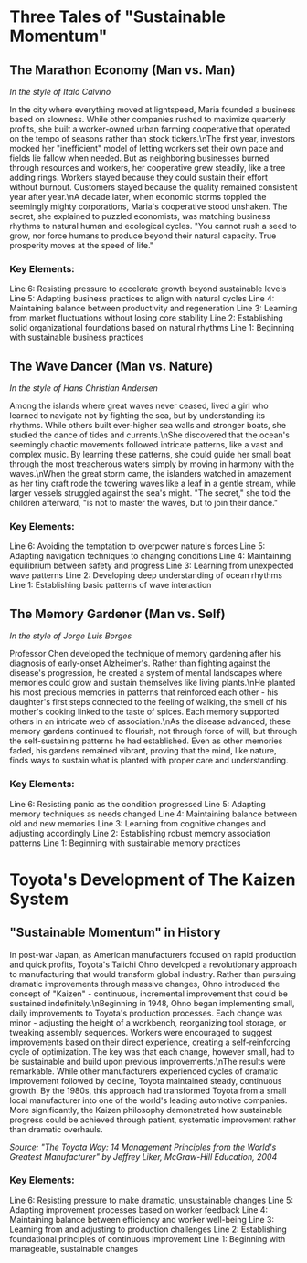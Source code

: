 # Three Tales of "Sustainable Momentum"

## The Marathon Economy (Man vs. Man)
*In the style of Italo Calvino*

In the city where everything moved at lightspeed, Maria founded a business based on slowness. While other companies rushed to maximize quarterly profits, she built a worker-owned urban farming cooperative that operated on the tempo of seasons rather than stock tickers.\nThe first year, investors mocked her "inefficient" model of letting workers set their own pace and fields lie fallow when needed. But as neighboring businesses burned through resources and workers, her cooperative grew steadily, like a tree adding rings. Workers stayed because they could sustain their effort without burnout. Customers stayed because the quality remained consistent year after year.\nA decade later, when economic storms toppled the seemingly mighty corporations, Maria\'s cooperative stood unshaken. The secret, she explained to puzzled economists, was matching business rhythms to natural human and ecological cycles. "You cannot rush a seed to grow, nor force humans to produce beyond their natural capacity. True prosperity moves at the speed of life."

### Key Elements:
Line 6: Resisting pressure to accelerate growth beyond sustainable levels
Line 5: Adapting business practices to align with natural cycles
Line 4: Maintaining balance between productivity and regeneration
Line 3: Learning from market fluctuations without losing core stability
Line 2: Establishing solid organizational foundations based on natural rhythms
Line 1: Beginning with sustainable business practices

## The Wave Dancer (Man vs. Nature)
*In the style of Hans Christian Andersen*

Among the islands where great waves never ceased, lived a girl who learned to navigate not by fighting the sea, but by understanding its rhythms. While others built ever-higher sea walls and stronger boats, she studied the dance of tides and currents.\nShe discovered that the ocean\'s seemingly chaotic movements followed intricate patterns, like a vast and complex music. By learning these patterns, she could guide her small boat through the most treacherous waters simply by moving in harmony with the waves.\nWhen the great storm came, the islanders watched in amazement as her tiny craft rode the towering waves like a leaf in a gentle stream, while larger vessels struggled against the sea\'s might. "The secret," she told the children afterward, "is not to master the waves, but to join their dance."

### Key Elements:
Line 6: Avoiding the temptation to overpower nature\'s forces
Line 5: Adapting navigation techniques to changing conditions
Line 4: Maintaining equilibrium between safety and progress
Line 3: Learning from unexpected wave patterns
Line 2: Developing deep understanding of ocean rhythms
Line 1: Establishing basic patterns of wave interaction

## The Memory Gardener (Man vs. Self)
*In the style of Jorge Luis Borges*

Professor Chen developed the technique of memory gardening after his diagnosis of early-onset Alzheimer\'s. Rather than fighting against the disease\'s progression, he created a system of mental landscapes where memories could grow and sustain themselves like living plants.\nHe planted his most precious memories in patterns that reinforced each other - his daughter\'s first steps connected to the feeling of walking, the smell of his mother\'s cooking linked to the taste of spices. Each memory supported others in an intricate web of association.\nAs the disease advanced, these memory gardens continued to flourish, not through force of will, but through the self-sustaining patterns he had established. Even as other memories faded, his gardens remained vibrant, proving that the mind, like nature, finds ways to sustain what is planted with proper care and understanding.

### Key Elements:
Line 6: Resisting panic as the condition progressed
Line 5: Adapting memory techniques as needs changed
Line 4: Maintaining balance between old and new memories
Line 3: Learning from cognitive changes and adjusting accordingly
Line 2: Establishing robust memory association patterns
Line 1: Beginning with sustainable memory practices
# Toyota\'s Development of The Kaizen System

## "Sustainable Momentum" in History

In post-war Japan, as American manufacturers focused on rapid production and quick profits, Toyota\'s Taiichi Ohno developed a revolutionary approach to manufacturing that would transform global industry. Rather than pursuing dramatic improvements through massive changes, Ohno introduced the concept of "Kaizen" - continuous, incremental improvement that could be sustained indefinitely.\nBeginning in 1948, Ohno began implementing small, daily improvements to Toyota\'s production processes. Each change was minor - adjusting the height of a workbench, reorganizing tool storage, or tweaking assembly sequences. Workers were encouraged to suggest improvements based on their direct experience, creating a self-reinforcing cycle of optimization. The key was that each change, however small, had to be sustainable and build upon previous improvements.\nThe results were remarkable. While other manufacturers experienced cycles of dramatic improvement followed by decline, Toyota maintained steady, continuous growth. By the 1980s, this approach had transformed Toyota from a small local manufacturer into one of the world\'s leading automotive companies. More significantly, the Kaizen philosophy demonstrated how sustainable progress could be achieved through patient, systematic improvement rather than dramatic overhauls.

*Source: "The Toyota Way: 14 Management Principles from the World\'s Greatest Manufacturer" by Jeffrey Liker, McGraw-Hill Education, 2004*

### Key Elements:
Line 6: Resisting pressure to make dramatic, unsustainable changes
Line 5: Adapting improvement processes based on worker feedback
Line 4: Maintaining balance between efficiency and worker well-being
Line 3: Learning from and adjusting to production challenges
Line 2: Establishing foundational principles of continuous improvement
Line 1: Beginning with manageable, sustainable changes


